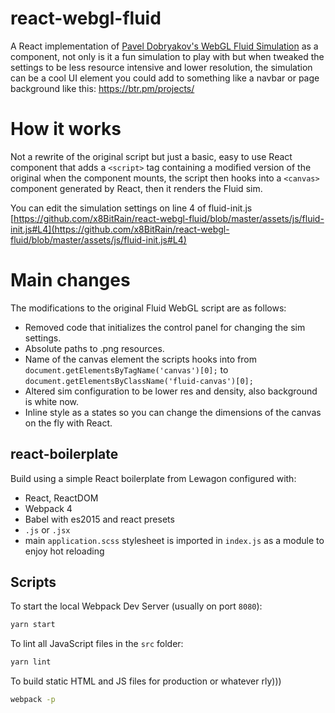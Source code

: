 
# react-webgl-fluid

A React implementation of [Pavel Dobryakov's WebGL Fluid Simulation](https://github.com/PavelDoGreat/WebGL-Fluid-Simulation) as a component, not only is it a fun simulation to play with but when tweaked the settings to be less resource intensive and lower resolution, the simulation can be a cool UI element you could add to something like a navbar or page background like this: https://btr.pm/projects/

# How it works

Not a rewrite of the original script but just a basic, easy to use React component that adds a `<script>` tag containing a modified version of the original when the component mounts, the script then hooks into a `<canvas>` component generated by React, then it renders the Fluid sim.

You can edit the simulation settings on line 4 of fluid-init.js [https://github.com/x8BitRain/react-webgl-fluid/blob/master/assets/js/fluid-init.js#L4](https://github.com/x8BitRain/react-webgl-fluid/blob/master/assets/js/fluid-init.js#L4)


# Main changes

The modifications to the original Fluid WebGL script are as follows:

- Removed code that initializes the control panel for changing the sim settings.
- Absolute paths to .png resources.
- Name of the canvas element the scripts hooks into from
`document.getElementsByTagName('canvas')[0];`
to
`document.getElementsByClassName('fluid-canvas')[0];`
- Altered sim configuration to be lower res and density, also background is white now.
- Inline style as a states so you can change the dimensions of the canvas on the fly with React.

## react-boilerplate

Build using a simple React boilerplate from Lewagon configured with:

- React, ReactDOM
- Webpack 4
- Babel with es2015 and react presets
- `.js` or `.jsx`
- main `application.scss` stylesheet is imported in `index.js` as a module to enjoy hot reloading

## Scripts

To start the local Webpack Dev Server (usually on port `8080`):

```bash
yarn start
```

To lint all JavaScript files in the `src` folder:

```bash
yarn lint
```

To build static HTML and JS files for production or whatever rly)))

```bash
webpack -p
```
